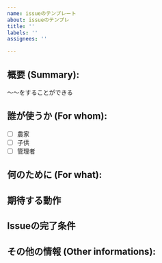 ```yaml
---
name: issueのテンプレート
about: issueのテンプレ
title: ''
labels: ''
assignees: ''

---
```


## 概要 (Summary):
〜〜をすることができる

## 誰が使うか (For whom):
- [ ] 農家
- [ ] 子供
- [ ] 管理者

## 何のために (For what):

## 期待する動作

## Issueの完了条件

## その他の情報 (Other informations):
